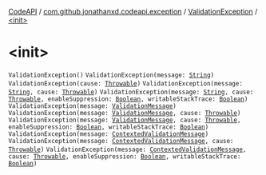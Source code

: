 [CodeAPI](../../index.md) / [com.github.jonathanxd.codeapi.exception](../index.md) / [ValidationException](index.md) / [&lt;init&gt;](.)

# &lt;init&gt;

`ValidationException()`
`ValidationException(message: `[`String`](https://kotlinlang.org/api/latest/jvm/stdlib/kotlin/-string/index.html)`)`
`ValidationException(cause: `[`Throwable`](https://kotlinlang.org/api/latest/jvm/stdlib/kotlin/-throwable/index.html)`)`
`ValidationException(message: `[`String`](https://kotlinlang.org/api/latest/jvm/stdlib/kotlin/-string/index.html)`, cause: `[`Throwable`](https://kotlinlang.org/api/latest/jvm/stdlib/kotlin/-throwable/index.html)`)`
`ValidationException(message: `[`String`](https://kotlinlang.org/api/latest/jvm/stdlib/kotlin/-string/index.html)`, cause: `[`Throwable`](https://kotlinlang.org/api/latest/jvm/stdlib/kotlin/-throwable/index.html)`, enableSuppression: `[`Boolean`](https://kotlinlang.org/api/latest/jvm/stdlib/kotlin/-boolean/index.html)`, writableStackTrace: `[`Boolean`](https://kotlinlang.org/api/latest/jvm/stdlib/kotlin/-boolean/index.html)`)`
`ValidationException(message: `[`ValidationMessage`](../../com.github.jonathanxd.codeapi.processor/-validation-message/index.md)`)`
`ValidationException(message: `[`ValidationMessage`](../../com.github.jonathanxd.codeapi.processor/-validation-message/index.md)`, cause: `[`Throwable`](https://kotlinlang.org/api/latest/jvm/stdlib/kotlin/-throwable/index.html)`)`
`ValidationException(message: `[`ValidationMessage`](../../com.github.jonathanxd.codeapi.processor/-validation-message/index.md)`, cause: `[`Throwable`](https://kotlinlang.org/api/latest/jvm/stdlib/kotlin/-throwable/index.html)`, enableSuppression: `[`Boolean`](https://kotlinlang.org/api/latest/jvm/stdlib/kotlin/-boolean/index.html)`, writableStackTrace: `[`Boolean`](https://kotlinlang.org/api/latest/jvm/stdlib/kotlin/-boolean/index.html)`)`
`ValidationException(message: `[`ContextedValidationMessage`](../../com.github.jonathanxd.codeapi.processor/-contexted-validation-message/index.md)`)`
`ValidationException(message: `[`ContextedValidationMessage`](../../com.github.jonathanxd.codeapi.processor/-contexted-validation-message/index.md)`, cause: `[`Throwable`](https://kotlinlang.org/api/latest/jvm/stdlib/kotlin/-throwable/index.html)`)`
`ValidationException(message: `[`ContextedValidationMessage`](../../com.github.jonathanxd.codeapi.processor/-contexted-validation-message/index.md)`, cause: `[`Throwable`](https://kotlinlang.org/api/latest/jvm/stdlib/kotlin/-throwable/index.html)`, enableSuppression: `[`Boolean`](https://kotlinlang.org/api/latest/jvm/stdlib/kotlin/-boolean/index.html)`, writableStackTrace: `[`Boolean`](https://kotlinlang.org/api/latest/jvm/stdlib/kotlin/-boolean/index.html)`)`